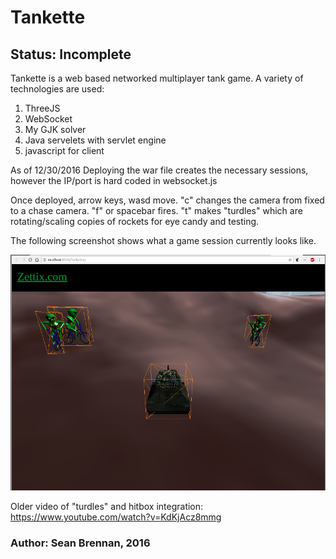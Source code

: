 # Tankette

## Status: Incomplete

Tankette is a web based networked multiplayer tank game.  A variety of
technologies are used:

1. ThreeJS
2. WebSocket
3. My GJK solver
4. Java servelets with servlet engine
5. javascript for client

As of 12/30/2016
Deploying the war file creates the necessary sessions, however the IP/port
is hard coded in websocket.js

Once deployed, arrow keys, wasd move.  "c" changes the camera from fixed to
a chase camera.  "f" or spacebar fires.  "t" makes "turdles" which are
rotating/scaling copies of rockets for eye candy and testing.

The following screenshot shows what a game session currently looks like.

![Tankette](https://github.com/zettix/Tankette/blob/master/resources/Tankette.png)

Older video of "turdles" and hitbox integration:
https://www.youtube.com/watch?v=KdKjAcz8mmg

### Author: Sean Brennan, 2016
